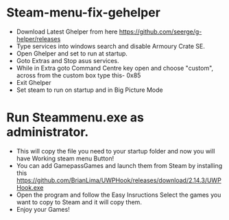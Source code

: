 # Steam-menu-fix-gehelper

+ Download Latest Ghelper from here https://github.com/seerge/g-helper/releases
+ Type services into windows search and disable Armoury Crate SE.
+ Open Ghelper and set to run at startup.
+ Goto Extras and Stop asus services.
+ While in Extra goto Command Centre key open and choose "custom", across from the custom box type this- 0x85
+ Exit Ghelper
+ Set steam to run on startup and in Big Picture Mode
# Run Steammenu.exe as administrator.
+ This will copy the file you need to your startup folder and now you will have Working steam menu Button!
+ You can add GamepassGames and launch them from Steam by installing this https://github.com/BrianLima/UWPHook/releases/download/2.14.3/UWPHook.exe
+ Open the program and follow the Easy Insructions Select the games you want to copy to Steam and it will copy them.
+ Enjoy your Games!
